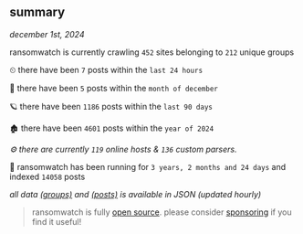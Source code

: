 
## summary
_december 1st, 2024_

ransomwatch is currently crawling `452` sites belonging to `212` unique groups

⏲ there have been `7` posts within the `last 24 hours`

🦈 there have been `5` posts within the `month of december`

🪐 there have been `1186` posts within the `last 90 days`

🏚 there have been `4601` posts within the `year of 2024`

_⚙️ there are currently `119` online hosts & `136` custom parsers._

🦕 ransomwatch has been running for `3 years, 2 months and 24 days` and indexed `14058` posts

_all data  [(groups)](http://ransomwhat.telemetry.ltd/groups) and [(posts)](http://ransomwhat.telemetry.ltd/posts) is available in JSON (updated hourly)_

> ransomwatch is fully [open source](https://github.com/joshhighet/ransomwatch#ransomwatch--). please consider [sponsoring](https://github.com/sponsors/joshhighet) if you find it useful!
